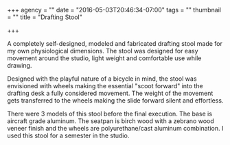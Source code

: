 +++
agency = ""
date = "2016-05-03T20:46:34-07:00"
tags = ""
thumbnail = ""
title = "Drafting Stool"

+++

A completely self-designed, modeled and fabricated drafting stool made for my own physiological dimensions.  The stool was designed for easy movement around the studio, light weight and comfortable use while drawing.

Designed with the playful nature of a bicycle in mind, the stool was envisioned with wheels making the essential "scoot forward" into the drafting desk a fully considered movement.  The weight of the movement gets transferred to the wheels making the slide forward silent and effortless.

There were 3 models of this stool before the final execution.  The base is aircraft grade aluminum.  The seatpan is birch wood with a zebrano wood veneer finish and the wheels are polyurethane/cast aluminum combination. I used this stool for a semester in the studio.
